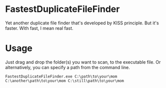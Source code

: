 # FastestDuplicateFileFinder
Yet another duplicate file finder that's developed by KISS principle. But it's faster. With fast, I mean real fast.

# Usage
Just drag and drop the folder(s) you want to scan, to the executable file.
Or alternatively, you can specify a path from the command line.
```
FastestDuplicateFileFinder.exe C:\path\to\your\mom C:\another\path\to\your\mom C:\still\path\to\your\mom
```